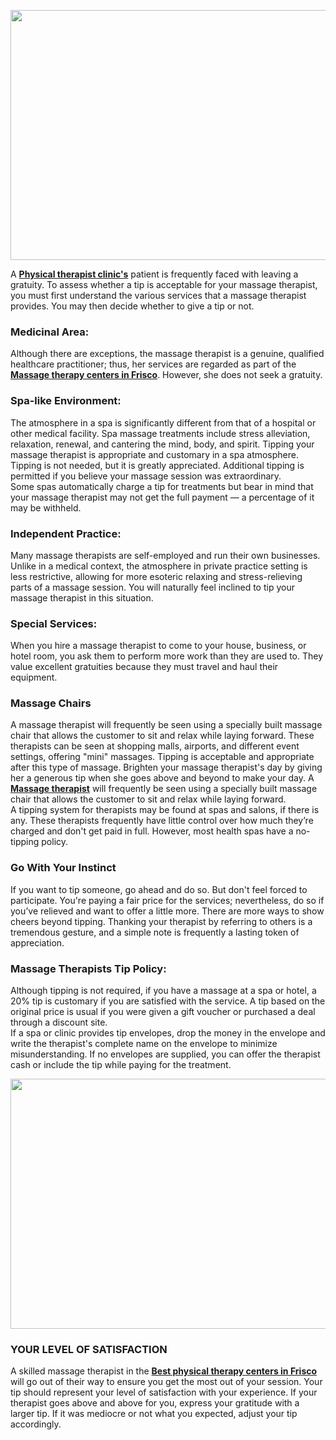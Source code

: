 <p><img alt="" src="https://media.allure.com/photos/5ee11520a9ba330008e32528/master/pass/massage.jpg" style="width: 700px; height: 400px;" /></p>

<p>A <strong><a href="https://p5perform.com/">Physical therapist clinic&#39;s</a></strong> patient is frequently faced with leaving a gratuity. To assess whether a tip is acceptable for your massage therapist, you must first understand the various services that a massage therapist provides. You may then decide whether to give a tip or not.</p>

<h3><strong>Medicinal Area:</strong></h3>

<p>Although there are exceptions, the massage therapist is a genuine, qualified healthcare practitioner; thus, her services are regarded as part of the <strong><a href="https://p5perform.com/">Massage therapy centers in Frisco</a></strong>. However, she does not seek a gratuity.</p>

<h3><strong>Spa-like Environment:</strong></h3>

<p>The atmosphere in a spa is significantly different from that of a hospital or other medical facility. Spa massage treatments include stress alleviation, relaxation, renewal, and cantering the mind, body, and spirit. Tipping your massage therapist is appropriate and customary in a spa atmosphere. Tipping is not needed, but it is greatly appreciated. Additional tipping is permitted if you believe your massage session was extraordinary.<br />
Some spas automatically charge a tip for treatments but bear in mind that your massage therapist may not get the full payment &mdash; a percentage of it may be withheld.</p>

<h3><strong>Independent Practice:</strong></h3>

<p>Many massage therapists are self-employed and run their own businesses. Unlike in a medical context, the atmosphere in private practice setting is less restrictive, allowing for more esoteric relaxing and stress-relieving parts of a massage session. You will naturally feel inclined to tip your massage therapist in this situation.</p>

<h3><strong>Special Services:</strong></h3>

<p>When you hire a massage therapist to come to your house, business, or hotel room, you ask them to perform more work than they are used to. They value excellent gratuities because they must travel and haul their equipment.</p>

<h3><strong>Massage Chairs</strong></h3>

<p>A massage therapist will frequently be seen using a specially built massage chair that allows the customer to sit and relax while laying forward. These therapists can be seen at shopping malls, airports, and different event settings, offering &quot;mini&quot; massages. Tipping is acceptable and appropriate after this type of massage. Brighten your massage therapist&#39;s day by giving her a generous tip when she goes above and beyond to make your day. A <strong><a href="https://p5perform.com/services/compression-therapy-services/">Massage therapist</a></strong> will frequently be seen using a specially built massage chair that allows the customer to sit and relax while laying forward.<br />
A tipping system for therapists may be found at spas and salons, if there is any. These therapists frequently have little control over how much they&rsquo;re charged and don&#39;t get paid in full. However, most health spas have a no-tipping policy.</p>

<h3><strong>Go With Your Instinct</strong></h3>

<p>If you want to tip someone, go ahead and do so. But don&#39;t feel forced to participate. You&#39;re paying a fair price for the services; nevertheless, do so if you&rsquo;ve relieved and want to offer a little more. There are more ways to show cheers beyond tipping. Thanking your therapist by referring to others is a tremendous gesture, and a simple note is frequently a lasting token of appreciation.</p>

<h3><strong>Massage Therapists Tip Policy:</strong></h3>

<p>Although tipping is not required, if you have a massage at a spa or hotel, a 20% tip is customary if you are satisfied with the service. A tip based on the original price is usual if you were given a gift voucher or purchased a deal through a discount site.<br />
If a spa or clinic provides tip envelopes, drop the money in the envelope and write the therapist&#39;s complete name on the envelope to minimize misunderstanding. If no envelopes are supplied, you can offer the therapist cash or include the tip while paying for the treatment.</p>

<p><img alt="" src="https://www.msccollege.edu/wp-content/uploads/2019/10/spa-massage-therapist-1024x683.jpg" style="width: 700px; height: 400px;" /></p>

<h3><strong>YOUR LEVEL OF SATISFACTION</strong></h3>

<p>A skilled massage therapist in the <strong><a href="https://p5perform.com/">Best physical therapy centers in Frisco</a></strong> will go out of their way to ensure you get the most out of your session. Your tip should represent your level of satisfaction with your experience. If your therapist goes above and above for you, express your gratitude with a larger tip. If it was mediocre or not what you expected, adjust your tip accordingly.</p>
